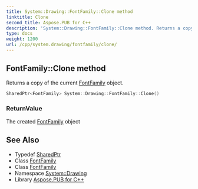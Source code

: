 ```yaml
---
title: System::Drawing::FontFamily::Clone method
linktitle: Clone
second_title: Aspose.PUB for C++
description: 'System::Drawing::FontFamily::Clone method. Returns a copy of the current FontFamily object in C++.'
type: docs
weight: 1200
url: /cpp/system.drawing/fontfamily/clone/
---
```

## FontFamily::Clone method


Returns a copy of the current [FontFamily](../) object.

```cpp
SharedPtr<FontFamily> System::Drawing::FontFamily::Clone()
```


### ReturnValue

The created [FontFamily](../) object

## See Also

* Typedef [SharedPtr](../../../system/sharedptr/)
* Class [FontFamily](../)
* Class [FontFamily](../)
* Namespace [System::Drawing](../../)
* Library [Aspose.PUB for C++](../../../)
